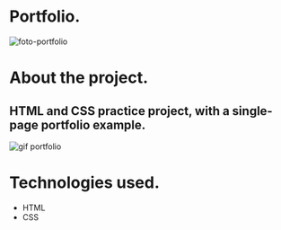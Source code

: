 # Portfolio.
![foto-portfolio](https://user-images.githubusercontent.com/86026272/217246768-1a1163c5-40f5-4623-b736-0e208cbb1883.PNG)

# About the project.
## HTML and CSS practice project, with a single-page portfolio example.
![gif portfolio](https://user-images.githubusercontent.com/86026272/217247088-52451e00-fdf0-4649-8ee7-03d04d5ed7a3.gif)

# Technologies used.
+ HTML
+ CSS
